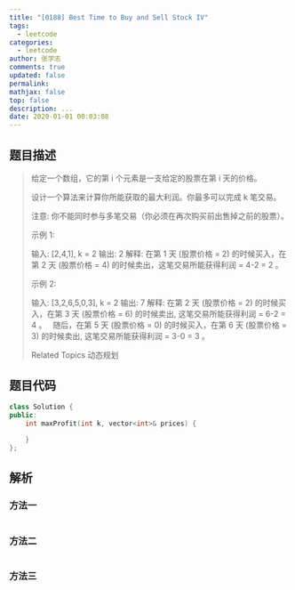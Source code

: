```yaml
---
title: "[0188] Best Time to Buy and Sell Stock IV"
tags:
  - leetcode
categories:
  - leetcode
author: 张学志
comments: true
updated: false
permalink:
mathjax: false
top: false
description: ...
date: 2020-01-01 00:03:08
---
```


## 题目描述

> 给定一个数组，它的第 i 个元素是一支给定的股票在第 i 天的价格。 
> 
> 设计一个算法来计算你所能获取的最大利润。你最多可以完成 k 笔交易。 
> 
> 注意: 你不能同时参与多笔交易（你必须在再次购买前出售掉之前的股票）。 
> 
> 示例 1: 
> 
> 输入: [2,4,1], k = 2
> 输出: 2
> 解释: 在第 1 天 (股票价格 = 2) 的时候买入，在第 2 天 (股票价格 = 4) 的时候卖出，这笔交易所能获得利润 = 4-2 = 2 。
> 
> 
> 示例 2: 
> 
> 输入: [3,2,6,5,0,3], k = 2
> 输出: 7
> 解释: 在第 2 天 (股票价格 = 2) 的时候买入，在第 3 天 (股票价格 = 6) 的时候卖出, 这笔交易所能获得利润 = 6-2 = 4 。
>      随后，在第 5 天 (股票价格 = 0) 的时候买入，在第 6 天 (股票价格 = 3) 的时候卖出, 这笔交易所能获得利润 = 3-0 = 3 。
> 
> Related Topics 动态规划

## 题目代码

```cpp
class Solution {
public:
    int maxProfit(int k, vector<int>& prices) {
        
    }
};
```

## 解析

### 方法一

```cpp

```

### 方法二

```cpp

```

### 方法三

```cpp

```

